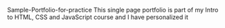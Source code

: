 Sample-Portfolio-for-practice
This single page portfolio is part of my Intro to HTML, CSS and JavaScript course and I have personalized it 
